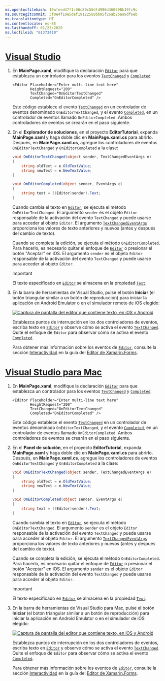 ```yaml
---
ms.openlocfilehash: 19afeed47f1c06c89c58dfd996d360698b19fc9c
ms.sourcegitcommit: 3f0e4f10e5def19122588bb05f26ab2baa9df6eb
ms.translationtype: HT
ms.contentlocale: es-ES
ms.lasthandoff: 01/23/2020
ms.locfileid: "61373410"
---
```

# <a name="visual-studiotabvswin"></a>[Visual Studio](#tab/vswin)

1. En **MainPage.xaml**, modifique la declaración [`Editor`](xref:Xamarin.Forms.Editor) para que establezca un controlador para los eventos [`TextChanged`](xref:Xamarin.Forms.Editor.TextChanged) y [`Completed`](xref:Xamarin.Forms.Editor.Completed):

    ```xaml
    <Editor Placeholder="Enter multi-line text here"
            HeightRequest="200"
            TextChanged="OnEditorTextChanged"
            Completed="OnEditorCompleted" />
    ```

    Este código establece el evento [`TextChanged`](xref:Xamarin.Forms.Editor.TextChanged) en un controlador de eventos denominado `OnEditorTextChanged`, y el evento [`Completed`](xref:Xamarin.Forms.Editor.Completed), en un controlador de eventos llamado `OnEditorCompleted`. Ambos controladores de eventos se crearán en el paso siguiente.

1. En el **Explorador de soluciones**, en el proyecto **EditorTutorial**, expanda **MainPage.xaml** y haga doble clic en **MainPage.xaml.cs** para abrirlo. Después, en **MainPage.xaml.cs**, agregue los controladores de eventos `OnEditorTextChanged` y `OnEditorCompleted` a la clase:

    ```csharp
    void OnEditorTextChanged(object sender, TextChangedEventArgs e)
    {
        string oldText = e.OldTextValue;
        string newText = e.NewTextValue;
    }

    void OnEditorCompleted(object sender, EventArgs e)
    {
        string text = ((Editor)sender).Text;
    }
    ```

    Cuando cambia el texto en [`Editor`](xref:Xamarin.Forms.Editor), se ejecuta el método `OnEditorTextChanged`. El argumento `sender` es el objeto `Editor` responsable de la activación del evento `TextChanged` y puede usarse para acceder al objeto `Editor`. El argumento [`TextChangedEventArgs`](xref:Xamarin.Forms.TextChangedEventArgs) proporciona los valores de texto anteriores y nuevos (antes y después del cambio de texto).

    Cuando se completa la edición, se ejecuta el método `OnEditorCompleted`. Para hacerlo, es necesario quitar el enfoque de [`Editor`](xref:Xamarin.Forms.Editor) o presionar el botón "Aceptar" en iOS. El argumento `sender` es el objeto `Editor` responsable de la activación del evento `TextChanged` y puede usarse para acceder al objeto `Editor`.

    > [!IMPORTANT]
    > El texto especificado en [`Editor`](xref:Xamarin.Forms.Editor) se almacena en la propiedad [`Text`](xref:Xamarin.Forms.Editor.Text).

1. En la barra de herramientas de Visual Studio, pulse el botón **Iniciar** (el botón triangular similar a un botón de reproducción) para iniciar la aplicación en Android Emulator o en el simulador remoto de iOS elegido:

    [![Captura de pantalla del editor que contiene texto, en iOS y Android](../images/text-changes.png "Editor con texto")](../images/text-changes-large.png#lightbox "Editor con texto")

    Establezca puntos de interrupción en los dos controladores de eventos, escriba texto en [`Editor`](xref:Xamarin.Forms.Editor) y observe cómo se activa el evento [`TextChanged`](xref:Xamarin.Forms.Entry.TextChanged). Quite el enfoque de `Editor` para observar cómo se activa el evento [`Completed`](xref:Xamarin.Forms.Entry.Completed).

    Para obtener más información sobre los eventos de [`Editor`](xref:Xamarin.Forms.Editor), consulte la sección [Interactividad](~/xamarin-forms/user-interface/text/editor.md#interactivity) en la guía del [Editor de Xamarin.Forms](~/xamarin-forms/user-interface/text/editor.md).

# <a name="visual-studio-for-mactabvsmac"></a>[Visual Studio para Mac](#tab/vsmac)

1. En **MainPage.xaml**, modifique la declaración [`Editor`](xref:Xamarin.Forms.Editor) para que establezca un controlador para los eventos [`TextChanged`](xref:Xamarin.Forms.Editor.TextChanged) y [`Completed`](xref:Xamarin.Forms.Editor.Completed):

    ```xaml
    <Editor Placeholder="Enter multi-line text here"
            HeightRequest="200"
            TextChanged="OnEditorTextChanged"
            Completed="OnEditorCompleted" />
    ```

    Este código establece el evento [`TextChanged`](xref:Xamarin.Forms.Editor.TextChanged) en un controlador de eventos denominado `OnEditorTextChanged`, y el evento [`Completed`](xref:Xamarin.Forms.Editor.Completed), en un controlador de eventos llamado `OnEditorCompleted`. Ambos controladores de eventos se crearán en el paso siguiente.

1. En el **Panel de solución**, en el proyecto **EditorTutorial**, expanda **MainPage.xaml** y haga doble clic en **MainPage.xaml.cs** para abrirlo. Después, en **MainPage.xaml.cs**, agregue los controladores de eventos `OnEditorTextChanged` y `OnEditorCompleted` a la clase:

    ```csharp
    void OnEditorTextChanged(object sender, TextChangedEventArgs e)
    {
        string oldText = e.OldTextValue;
        string newText = e.NewTextValue;
    }

    void OnEditorCompleted(object sender, EventArgs e)
    {
        string text = ((Editor)sender).Text;
    }
    ```

    Cuando cambia el texto en [`Editor`](xref:Xamarin.Forms.Editor), se ejecuta el método `OnEditorTextChanged`. El argumento `sender` es el objeto `Editor` responsable de la activación del evento `TextChanged` y puede usarse para acceder al objeto `Editor`. El argumento [`TextChangedEventArgs`](xref:Xamarin.Forms.TextChangedEventArgs) proporciona los valores de texto anteriores y nuevos (antes y después del cambio de texto).

    Cuando se completa la edición, se ejecuta el método `OnEditorCompleted`. Para hacerlo, es necesario quitar el enfoque de [`Editor`](xref:Xamarin.Forms.Editor) o presionar el botón "Aceptar" en iOS. El argumento `sender` es el objeto `Editor` responsable de la activación del evento `TextChanged` y puede usarse para acceder al objeto `Editor`.

    > [!IMPORTANT]
    > El texto especificado en [`Editor`](xref:Xamarin.Forms.Editor) se almacena en la propiedad [`Text`](xref:Xamarin.Forms.Editor.Text).

1. En la barra de herramientas de Visual Studio para Mac, pulse el botón **Iniciar** (el botón triangular similar a un botón de reproducción) para iniciar la aplicación en Android Emulator o en el simulador de iOS elegido:

    [![Captura de pantalla del editor que contiene texto, en iOS y Android](../images/text-changes.png "Editor con texto")](../images/text-changes-large.png#lightbox "Editor con texto")

    Establezca puntos de interrupción en los dos controladores de eventos, escriba texto en [`Editor`](xref:Xamarin.Forms.Editor) y observe cómo se activa el evento [`TextChanged`](xref:Xamarin.Forms.Entry.TextChanged). Quite el enfoque de `Editor` para observar cómo se activa el evento [`Completed`](xref:Xamarin.Forms.Entry.Completed).

    Para obtener más información sobre los eventos de [`Editor`](xref:Xamarin.Forms.Editor), consulte la sección [Interactividad](~/xamarin-forms/user-interface/text/editor.md#interactivity) en la guía del [Editor de Xamarin.Forms](~/xamarin-forms/user-interface/text/editor.md).
